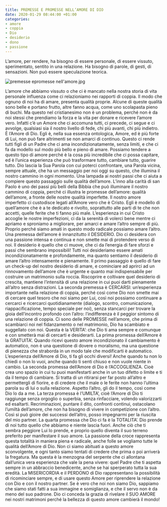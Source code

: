 ```yaml
---
title: PREMESSE E PROMESSE NELL’AMORE DI DIO
date: 2020-01-29 08:44:00 +01:00
categories:
- amore
- coppia
- Dio
- desiderio
- dono
- passione
---
```


L’amore, per rendere, ha bisogno di essere personale, di essere vissuto, sperimentato, sentito in una relazione. Ha bisogno di parole, di gesti, di sensazioni. Non può essere speculazione teorica.

![premesse epromesse nell'amore.jpg](/uploads/premesse%20epromesse%20nell'amore.jpg)

L’amore che abbiamo vissuto o che ci è mancato nella nostra storia di vita personale influenza come ci relazioniamo nei rapporti di coppia.
Il modo che ognuno di noi ha di amare, presenta qualità proprie. Alcune di queste qualità sono belle e portano frutto, altre fanno acqua, come uno scolapasta pieno di buchi. Ma questo nel cristianesimo non è un problema, perché non è da noi stessi che prendiamo la forza e la vita per donare e ricevere l’amore vero.
Infatti c’è un Amore che ci accomuna tutti, ci precede, ci segue e ci avvolge, qualsiasi sia il nostro livello di fede, chi più avanti, chi più indietro. È l’Amore di Dio. Egli è, nella sua essenza ontologica, Amore, ed è più forte di Lui, non può fare altrimenti se non amarci di continuo. Questo ci rende tutti figli di un Padre che ci ama incondizionatamente, senza limiti, e che ci fa da modello sul modo più bello e pieno di amare. Possiamo tendere a questo tipo di amore perché è la cosa più incredibile che ci possa capitare, ed è l’unica esperienza che può trasformare tutto, cambiare tutto, guarire tutto.
Dio lascia la Sua Parola con cui poterci confrontare, una Parola vicina, sempre attuale, che ha un messaggio per noi oggi su questo, che illumina il nostro cammino in ogni momento. Una lampada ai nostri passi che ci aiuta a compiere questo passaggio sulle qualità dell’amore.
L’inno alla carità di san Paolo è uno dei passi più belli della Bibbia che può illuminare il nostro cammino di coppia, perché ci illustra le promesse dell’amore: qualità dell’amore, a fronte delle nostre qualità imperfette. Il nostro amore imperfetto ci custodisce legati all’Amore vero che è Cristo. Egli è modello di quell’amore che è a te dedicato e rivolto, soprattutto alle parti di te che non accetti, quelle ferite che ti fanno più male. L’esperienza in cui Cristo accoglie le nostre imperfezioni, ci da la serenità di volerci bene mentre ci apriamo e sproniamo a migliorare, per amarci e amare l’altro sempre di più. Proprio perché siamo amati in questo modo radicale possiamo amare l’altro.
Una premessa dell’amore è innanzitutto il DESIDERIO. Dio ci desidera con una passione intensa e continua e non smette mai di protendere verso di noi. Il desiderio è quello che ci muove, che ci da l’energia di fare sforzi e passi che sembrano impossibili! Tutti noi desideriamo essere amati incondizionatamente e profondamente, ma quanto sentiamo il desiderio di amare l’altro intensamente e pienamente. Il primo passaggio è quello di fare un check-up del nostro desiderio di amare, e cominciare ad aprirci ad un rinnovamento dell’amore che è urgente e quanto mai indispensabile per costruire un matrimonio sulla roccia. Riscoprire e coltivare quel desiderio di crescita, mantiene l’intensità di una relazione in cui puoi darti pienamente all’altro senza distrazioni. 
La seconda premessa è CERCARSI: un’esperienza importante nella relazione di coppia, perché così come Dio non smette mai di cercare quel tesoro che noi siamo per Lui, così noi possiamo continuare a cercarci e ricercarci quotidianamente (dialogo, scontro, comunicazione, riappacificazione, tempo speciale per noi), senza stancarci per trovare la gioia dell’incontro profondo con l’altro: l’indifferenza è il peggior sintomo di una relazione di coppia.
Ci sono delle PROMESSE nell’amore, che prima di scambiarci noi nel fidanzamento o nel matrimonio, Dio ha scambiato e suggellato con noi. Questa è la VERITA’: che Dio ti ama sempre e comunque e con smetterà mai di cercarti e desiderarti.
La prima promessa dell’Amore è la GRATUITA’. Quando ricevi questo amore incondizionato il cambiamento è automatico, non è una questione di dovere o moralismo, ma una questione di pienezza che straborda in un modo tale che modificarti è automatico. L’esperienza dell’Amore di Dio, ti fa gli occhi diversi! Anche quando tu non lo chiedi o non lo vuoi, anche quando ti senti chiuso e non vuole niente in cambio.
La seconda promessa dell’Amore di Dio è l’ACCOGLIENZA. Cioè crea uno spazio in cui tu puoi manifestarti anche in un tuo difetto o limite e ti da il tempo di cambiare. Si tratta di un ritirarsi per far posto all’altro e permettergli di fiorire, e di credere che il male o le ferite non hanno l’ultima parola su di lui o sulla relazione.  Aspetto l’altro, gli do il tempo, così come Dio lo da a me. 
La terza promessa è l’UMILTA’, cioè l’Amore di Dio ti raggiunge senza orgoglio o superbia, senza rinfacciare, volendo valorizzarti ed esaltarti. Recriminazioni, puntare il dito, confronti continui, ostacolano l’umiltà dell’amore, che non ha bisogno di vivere in competizione con l’altro. Così si può gioire dei successi dell’altro, posso impegnarmi per la riuscita del mio partner.
La quarta promessa che Dio ci fa è la TOTALITA’. Dio prende di noi tutto quello che abbiamo e niente lascia fuori. Anche ciò che ti sembra peggiore Lui lo prende, e proprio quello diventa il suo terreno preferito per manifestare il suo amore. La passione della croce rappresenta questa totalità in maniera piena e radicale, anche folle se vogliamo tutte le qualità dell’Amore di Dio. Non ci siamo abituati a questo amore sconvolgente, e ogni tanto siamo tentati di credere che prima o poi arriverà la fregatura. Ma questa è la menzogna del serpente che ci allontana dall’unica vera esperienza che vale la pena vivere: quel Padre che ti aspetta sempre in un abbraccio benedicente, anche se hai sperperato tutta la sua eredità. La MISERICORDIA e il PERDONO di Dio rappresentano la possibilità di ricominciare sempre, e di usare questo Amore per riprendere la relazione con Dio e con il nostro partner.
Se è vero che noi non siamo Dio, sappiamo che siamo stati fatti a sua immagine e somiglianza, e che il servo non è da meno del suo padrone. Dio ci conceda la grazia di rivelare il SUO AMORE nei nostri matrimoni perché la bellezza di questo amore cambierà il mondo!

